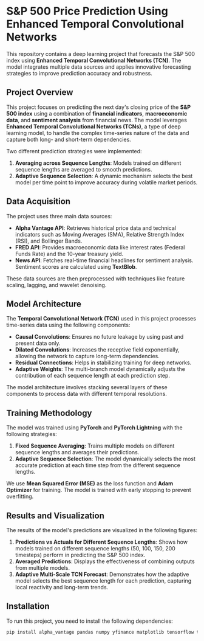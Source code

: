 # S&P 500 Price Prediction Using Enhanced Temporal Convolutional Networks

This repository contains a deep learning project that forecasts the S&P 500 index using **Enhanced Temporal Convolutional Networks (TCN)**. The model integrates multiple data sources and applies innovative forecasting strategies to improve prediction accuracy and robustness.

## Project Overview

This project focuses on predicting the next day's closing price of the **S&P 500 index** using a combination of **financial indicators**, **macroeconomic data**, and **sentiment analysis** from financial news. The model leverages **Enhanced Temporal Convolutional Networks (TCNs)**, a type of deep learning model, to handle the complex time-series nature of the data and capture both long- and short-term dependencies.

Two different prediction strategies were implemented:
1. **Averaging across Sequence Lengths**: Models trained on different sequence lengths are averaged to smooth predictions.
2. **Adaptive Sequence Selection**: A dynamic mechanism selects the best model per time point to improve accuracy during volatile market periods.

## Data Acquisition

The project uses three main data sources:
- **Alpha Vantage API**: Retrieves historical price data and technical indicators such as Moving Averages (SMA), Relative Strength Index (RSI), and Bollinger Bands.
- **FRED API**: Provides macroeconomic data like interest rates (Federal Funds Rate) and the 10-year treasury yield.
- **News API**: Fetches real-time financial headlines for sentiment analysis. Sentiment scores are calculated using **TextBlob**.

These data sources are then preprocessed with techniques like feature scaling, lagging, and wavelet denoising.

## Model Architecture

The **Temporal Convolutional Network (TCN)** used in this project processes time-series data using the following components:
- **Causal Convolutions**: Ensures no future leakage by using past and present data only.
- **Dilated Convolutions**: Increases the receptive field exponentially, allowing the network to capture long-term dependencies.
- **Residual Connections**: Helps in stabilizing training for deep networks.
- **Adaptive Weights**: The multi-branch model dynamically adjusts the contribution of each sequence length at each prediction step.

The model architecture involves stacking several layers of these components to process data with different temporal resolutions.

## Training Methodology

The model was trained using **PyTorch** and **PyTorch Lightning** with the following strategies:
1. **Fixed Sequence Averaging**: Trains multiple models on different sequence lengths and averages their predictions.
2. **Adaptive Sequence Selection**: The model dynamically selects the most accurate prediction at each time step from the different sequence lengths.

We use **Mean Squared Error (MSE)** as the loss function and **Adam Optimizer** for training. The model is trained with early stopping to prevent overfitting.

## Results and Visualization

The results of the model's predictions are visualized in the following figures:

1. **Predictions vs Actuals for Different Sequence Lengths**: Shows how models trained on different sequence lengths (50, 100, 150, 200 timesteps) perform in predicting the S&P 500 index.
2. **Averaged Predictions**: Displays the effectiveness of combining outputs from multiple models.
3. **Adaptive Multi-Scale TCN Forecast**: Demonstrates how the adaptive model selects the best sequence length for each prediction, capturing local reactivity and long-term trends.

## Installation

To run this project, you need to install the following dependencies:

```bash
pip install alpha_vantage pandas numpy yfinance matplotlib tensorflow torch requests textblob pandas-datareader fredapi pywt pytorch-lightning keras-tcn
